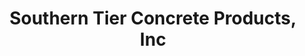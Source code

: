 ---
title: "Southern Tier Concrete Products, Inc"
url: /alfred-station/southern-tier-concrete-products-inc/
shop: trade
---